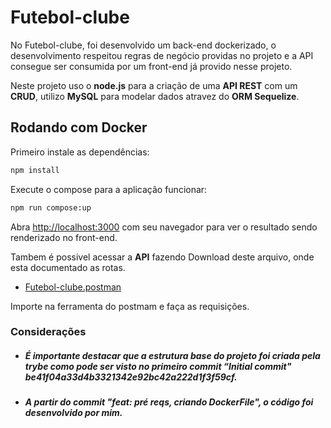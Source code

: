 # Futebol-clube

No Futebol-clube, foi desenvolvido um back-end dockerizado, o desenvolvimento respeitou regras de negócio providas no projeto e a API consegue ser consumida por um front-end já provido nesse projeto.

Neste projeto uso o **node.js** para a criação de uma **API REST** com um **CRUD**, utilizo **MySQL** para modelar dados atravez do **ORM Sequelize**.

## Rodando com Docker

Primeiro instale as dependências:

`````` bash
npm install
``````
Execute o compose para a aplicação funcionar:

`````` bash
npm run compose:up
``````

Abra [http://localhost:3000](http://localhost:3000) com seu navegador para ver o resultado sendo renderizado no front-end.

Tambem é possivel acessar a **API** fazendo Download deste arquivo, onde esta documentado as rotas.

* [Futebol-clube.postman](https://drive.google.com/file/d/1GiYTVqUo15sAScWuIShoSbSt5wuY5zLw/view?usp=drive_link)

Importe na ferramenta do postmam e faça as requisições.

### Considerações

* ##### É importante destacar que a estrutura base do projeto foi criada pela trybe como pode ser visto no primeiro commit “Initial commit" be41f04a33d4b3321342e92bc42a222d1f3f59cf.
* ##### A partir do commit "feat: pré reqs, criando DockerFile", o código foi desenvolvido por mim.
